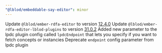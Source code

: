 ```yaml
---
"@lblod/embeddable-say-editor": minor
---
```


Update `@lblod/ember-rdfa-editor` to version [12.4.0](https://github.com/lblod/ember-rdfa-editor/releases/tag/%40lblod%2Fember-rdfa-editor%4012.4.0)
Update `@lblod/ember-rdfa-editor-lblod-plugins` to version [31.0.2](https://github.com/lblod/ember-rdfa-editor-lblod-plugins/releases/tag/v31.0.2)
Added new parameter to the lpdc plugin config called `lpdcEndpoint` that lets you specify if you want to fetch concepts or instancies
Deprecate `endpoint` config parameter from lpdc plugin
